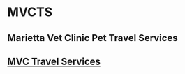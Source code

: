 # MVCTS

## Marietta Vet Clinic Pet Travel Services

## [MVC Travel Services](https://j-mckinney.github.io/mvcts/)
